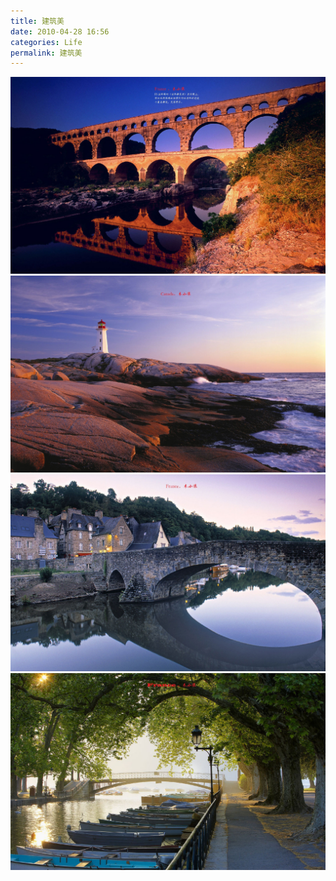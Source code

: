 ```yaml
---
title: 建筑美
date: 2010-04-28 16:56
categories: Life
permalink: 建筑美
---
```


![](/image/图/建筑美01.jpg)
![](/image/图/建筑美02.jpg)
![](/image/图/建筑美03.jpg)
![](/image/图/建筑美04.jpg)